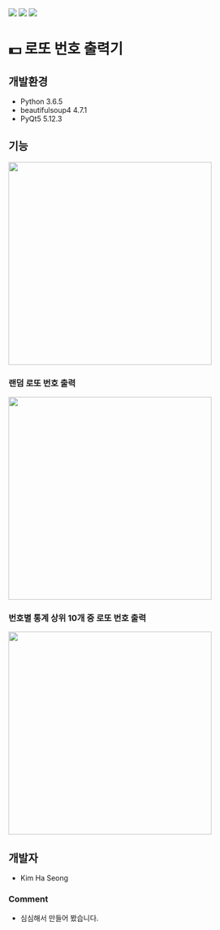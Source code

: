 <div>
<img src ='https://img.shields.io/badge/python-3.6.5-green.svg'>
<img src ='https://img.shields.io/badge/PyQt5-5.12.3-blue.svg'>
<img src ='https://img.shields.io/github/license/Has3ong/KaKao_Suwon.svg'>
</div>

# :dollar: 로또 번호 출력기

## 개발환경

- Python 3.6.5
- beautifulsoup4 4.7.1
- PyQt5 5.12.3

## 기능

<img width="400" src="https://user-images.githubusercontent.com/44635266/60759255-123e8280-a05d-11e9-8f90-28e33021b8fc.png">

### 랜덤 로또 번호 출력

<img width="400" src="https://user-images.githubusercontent.com/44635266/60759274-66496700-a05d-11e9-980b-e5d08b834520.png">

### 번호별 통계 상위 10개 중 로또 번호 출력 

<img width="400" src="https://user-images.githubusercontent.com/44635266/60759280-7d885480-a05d-11e9-82a8-87a550894a40.png">

## 개발자

- Kim Ha Seong

### Comment
- 심심해서 만들어 봤습니다.
